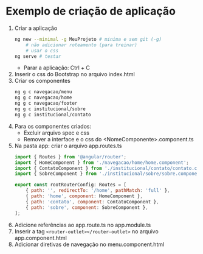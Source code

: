 # Exemplo de criação de aplicação

1. Criar a aplicação
    ~~~bash
    ng new --minimal -g MeuProjeto # minima e sem git (-g)
        # não adicionar roteamento (para treinar)
        # usar o css
    ng serve # testar
    ~~~
    - Parar a aplicação: Ctrl + C
1. Inserir o css do Bootstrap no arquivo index.html
1. Criar os componentes
    ~~~bash
    ng g c navegacao/menu 
    ng g c navegacao/home
    ng g c navegacao/footer
    ng g c institucional/sobre
    ng g c institucional/contato
    ~~~
1. Para os componentes criados:
    - Excluir arquivo spec e css 
    - Remover a interface e o css do \<NomeComponente\>.component.ts    
1. Na pasta app: criar o arquivo app.routes.ts    
    ~~~javascript
    import { Routes } from '@angular/router';
    import { HomeComponent } from './navegacao/home/home.component';
    import { ContatoComponent } from './institucional/contato/contato.component';
    import { SobreComponent } from './institucional/sobre/sobre.component';

    export const rootRouterConfig: Routes = [
        { path: '', redirectTo: '/home', pathMatch: 'full' },
        { path: 'home', component: HomeComponent },
        { path: 'contato', component: ContatoComponent },
        { path: 'sobre', component: SobreComponent },
    ];
    ~~~
1. Adicione referências ao app.route.ts no app.module.ts
1. Inserir a tag ```<router-outlet></router-outlet>``` no arquivo app.component.html
1. Adicionar diretivas de navegação no menu.component.html

